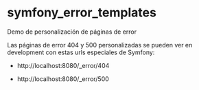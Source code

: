 # symfony_error_templates
Demo de personalización de páginas de error

Las páginas de error 404 y 500 personalizadas se pueden ver en development con estas urls especiales de Symfony:

- http://localhost:8080/_error/404

- http://localhost:8080/_error/500
